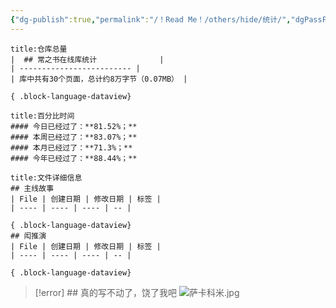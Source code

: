 ```yaml
---
{"dg-publish":true,"permalink":"/！Read Me！/others/hide/统计/","dgPassFrontmatter":true,"noteIcon":"\\！Read Me！\\others\\data\\svg","created":"2024-11-23T17:29:36.000+08:00","updated":"2024-11-23T18:21:19.300+08:00"}
---
```




````ad-info
title:仓库总量
|  ## 常之书在线库统计              |
| ------------------------- |
| 库中共有30个页面，总计约8万字节（0.07MB） |

{ .block-language-dataview}
````

```ad-info
title:百分比时间
#### 今日已经过了：**81.52%；**
#### 本周已经过了：**83.07%；**
#### 本月已经过了：**71.3%；**
#### 今年已经过了：**88.44%；**

```

````ad-example
title:文件详细信息
## 主线故事
| File | 创建日期 | 修改日期 | 标签 |
| ---- | ---- | ---- | -- |

{ .block-language-dataview}
## 闳推演
| File | 创建日期 | 修改日期 | 标签 |
| ---- | ---- | ---- | -- |

{ .block-language-dataview}
````

> [!error] ## 真的写不动了，饶了我吧
> ![萨卡科米.jpg](/img/user/%EF%BC%81Read%20Me%EF%BC%81/others/data/kemi/%E8%90%A8%E5%8D%A1%E7%A7%91%E7%B1%B3.jpg)